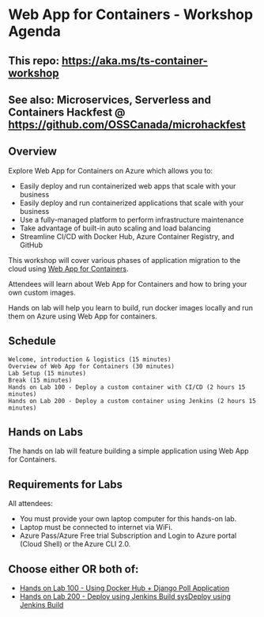 # Web App for Containers - Workshop Agenda

## This repo: https://aka.ms/ts-container-workshop

## See also: Microservices, Serverless and Containers Hackfest @ https://github.com/OSSCanada/microhackfest

## Overview

Explore Web App for Containers on Azure which allows you to:

- Easily deploy and run containerized web apps that scale with your business 
- Easily deploy and run containerized applications that scale with your business 
- Use a fully-managed platform to perform infrastructure maintenance 
- Take advantage of built-in auto scaling and load balancing 
- Streamline CI/CD with Docker Hub, Azure Container Registry, and GitHub 
 
This workshop will cover various phases of application migration to the cloud using [Web App for Containers](https://azure.microsoft.com/en-us/services/app-service/containers/).


Attendees will learn about Web App for Containers and how to bring your own custom images. 

Hands on lab will help you learn to build, run docker images locally and run them on Azure using Web App for containers. 

## Schedule

    Welcome, introduction & logistics (15 minutes)  
    Overview of Web App for Containers (30 minutes)  
    Lab Setup (15 minutes)  
    Break (15 minutes)  
    Hands on Lab 100 - Deploy a custom container with CI/CD (2 hours 15 minutes)  
    Hands on Lab 200 - Deploy a custom container using Jenkins (2 hours 15 minutes)  

## Hands on Labs

The hands on lab will feature building a simple application using Web App for Containers.  

## Requirements for Labs

All attendees:

- You must provide your own laptop computer for this hands-on lab.
- Laptop must be connected to internet via WiFi.
- Azure Pass/Azure Free trial Subscription and Login to Azure portal (Cloud Shell) or the Azure CLI 2.0.

## Choose either OR both of:

- [Hands on Lab 100 - Using Docker Hub + Django Poll Application](100.md)
- [Hands on Lab 200 - Deploy using Jenkins Build sysDeploy using Jenkins Build ](200.md)
